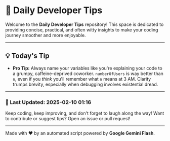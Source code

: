 
# 🌟 Daily Developer Tips

Welcome to the **Daily Developer Tips** repository! This space is dedicated to providing concise, practical, and often witty insights to make your coding journey smoother and more enjoyable.

---

## 💡 Today's Tip

- **Pro Tip:**  Always name your variables like you're explaining your code to a grumpy, caffeine-deprived coworker.  `numberOfUsers` is way better than `n`, even if you *think* you'll remember what `n` means at 3 AM.  Clarity trumps brevity, especially when debugging involves existential dread.

---

### 📅 Last Updated: 2025-02-10 01:16

Keep coding, keep improving, and don't forget to laugh along the way! Want to contribute or suggest tips? Open an issue or pull request!

---

Made with ❤️ by an automated script powered by **Google Gemini Flash**.
